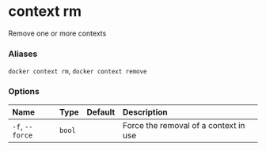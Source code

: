 # context rm

<!---MARKER_GEN_START-->
Remove one or more contexts

### Aliases

`docker context rm`, `docker context remove`

### Options

| Name            | Type   | Default | Description                           |
|:----------------|:-------|:--------|:--------------------------------------|
| `-f`, `--force` | `bool` |         | Force the removal of a context in use |


<!---MARKER_GEN_END-->
